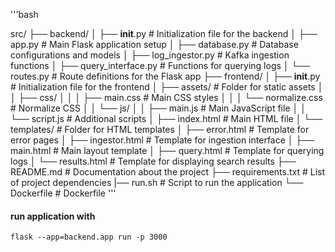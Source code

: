 '''bash

src/
├── backend/
│   ├── __init__.py             # Initialization file for the backend
│   ├── app.py                  # Main Flask application setup
│   ├── database.py             # Database configurations and models
│   ├── log_ingestor.py         # Kafka ingestion functions
│   ├── query_interface.py      # Functions for querying logs
│   └── routes.py               # Route definitions for the Flask app
├── frontend/
│   ├── __init__.py             # Initialization file for the frontend
│   ├── assets/                 # Folder for static assets
│   │   ├── css/
│   │   │   ├── main.css        # Main CSS styles
│   │   │   └── normalize.css   # Normalize CSS
│   │   └── js/
│   │       ├── main.js         # Main JavaScript file
│   │       └── script.js       # Additional scripts
│   ├── index.html              # Main HTML file
│   └── templates/              # Folder for HTML templates
│       ├── error.html          # Template for error pages
│       ├── ingestor.html       # Template for ingestion interface
│       ├── main.html           # Main layout template
│       ├── query.html          # Template for querying logs
│       └── results.html        # Template for displaying search results
├── README.md                  # Documentation about the project
├── requirements.txt            # List of project dependencies
|── run.sh                      # Script to run the application
└── Dockerfile                  # Dockerfile
'''

#### run application with
`flask --app=backend.app run -p 3000`
